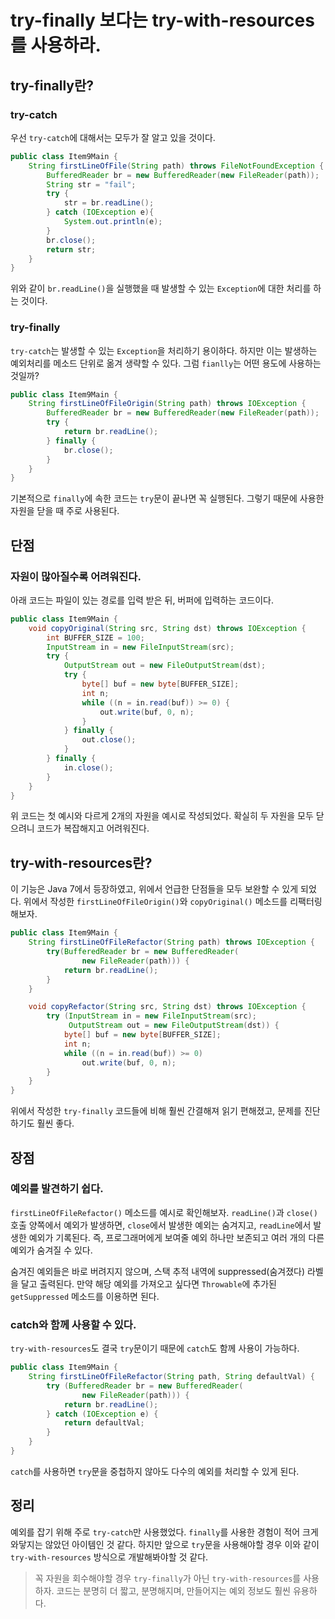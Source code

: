 # try-finally 보다는 try-with-resources를 사용하라.

## try-finally란?

### try-catch

우선 `try-catch`에 대해서는 모두가 잘 알고 있을 것이다.

```java
public class Item9Main {
    String firstLineOfFile(String path) throws FileNotFoundException {
        BufferedReader br = new BufferedReader(new FileReader(path));
        String str = "fail";
        try {
            str = br.readLine();
        } catch (IOException e){
            System.out.println(e);
        }
        br.close();
        return str;
    }
}
```

위와 같이 `br.readLine()`을 실행했을 때 발생할 수 있는 `Exception`에 대한 처리를 하는 것이다.

### try-finally

`try-catch`는 발생할 수 있는 `Exception`을 처리하기 용이하다.
하지만 이는 발생하는 예외처리를 메소드 단위로 옮겨 생략할 수 있다.
그럼 `fianlly`는 어떤 용도에 사용하는 것일까?

```java
public class Item9Main {
    String firstLineOfFileOrigin(String path) throws IOException {
        BufferedReader br = new BufferedReader(new FileReader(path));
        try {
            return br.readLine();
        } finally {
            br.close();
        }
    }
}
```

기본적으로 `finally`에 속한 코드는 `try`문이 끝나면 꼭 실행된다.
그렇기 때문에 사용한 자원을 닫을 때 주로 사용된다.

## 단점

### 자원이 많아질수록 어려워진다.

아래 코드는 파일이 있는 경로를 입력 받은 뒤, 버퍼에 입력하는 코드이다.

```java
public class Item9Main {
    void copyOriginal(String src, String dst) throws IOException {
        int BUFFER_SIZE = 100;
        InputStream in = new FileInputStream(src);
        try {
            OutputStream out = new FileOutputStream(dst);
            try {
                byte[] buf = new byte[BUFFER_SIZE];
                int n;
                while ((n = in.read(buf)) >= 0) {
                    out.write(buf, 0, n);
                }
            } finally {
                out.close();
            }
        } finally {
            in.close();
        }
    }
}
```

위 코드는 첫 예시와 다르게 2개의 자원을 예시로 작성되었다.
확실히 두 자원을 모두 닫으려니 코드가 복잡해지고 어려워진다.

## try-with-resources란?

이 기능은 Java 7에서 등장하였고, 위에서 언급한 단점들을 모두 보완할 수 있게 되었다.
위에서 작성한 `firstLineOfFileOrigin()`와 `copyOriginal()` 메소드를 리팩터링해보자.

```java
public class Item9Main {
    String firstLineOfFileRefactor(String path) throws IOException {
        try(BufferedReader br = new BufferedReader(
                new FileReader(path))) {
            return br.readLine();
        }
    }

    void copyRefactor(String src, String dst) throws IOException {
        try (InputStream in = new FileInputStream(src);
             OutputStream out = new FileOutputStream(dst)) {
            byte[] buf = new byte[BUFFER_SIZE];
            int n;
            while ((n = in.read(buf)) >= 0)
                out.write(buf, 0, n);
        }
    }
}
```

위에서 작성한 `try-finally` 코드들에 비해 훨씬 간결해져 읽기 편해졌고,
문제를 진단하기도 훨씬 좋다.

## 장점

### 예외를 발견하기 쉽다.

`firstLineOfFileRefactor()` 메소드를 예시로 확인해보자.
`readLine()`과 `close()` 호출 양쪽에서 예외가 발생하면,
`close`에서 발생한 예외는 숨겨지고, `readLine`에서 발생한 예외가 기록된다.
즉, 프로그래머에게 보여줄 예외 하나만 보존되고 여러 개의 다른 예외가 숨겨질 수 있다.

숨겨진 예외들은 바로 버려지지 않으며, 스택 추적 내역에 suppressed(숨겨졌다) 라벨을 달고 출력된다.
만약 해당 예외를 가져오고 싶다면 `Throwable`에 추가된 `getSuppressed` 메소드를 이용하면 된다.

### catch와 함께 사용할 수 있다.

`try-with-resources`도 결국 `try`문이기 때문에 `catch`도 함께 사용이 가능하다.

```java
public class Item9Main {
    String firstLineOfFileRefactor(String path, String defaultVal) {
        try (BufferedReader br = new BufferedReader(
                new FileReader(path))) {
            return br.readLine();
        } catch (IOException e) {
            return defaultVal;
        }
    }
}
```

`catch`를 사용하면 `try`문을 중첩하지 않아도 다수의 예외를 처리할 수 있게 된다.

## 정리

예외를 잡기 위해 주로 `try-catch`만 사용했었다.
`finally`를 사용한 경험이 적어 크게 와닿지는 않았던 아이템인 것 같다.
하지만 앞으로 `try`문을 사용해야할 경우 이와 같이 `try-with-resources` 방식으로 개발해봐야할 것 같다.

> 꼭 자원을 회수해야할 경우 `try-finally`가 아닌 `try-with-resources`를 사용하자.
> 코드는 분명히 더 짧고, 분명해지며, 만들어지는 예외 정보도 훨씬 유용하다.